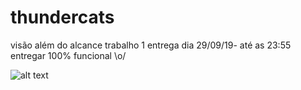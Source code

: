 # thundercats
visão além do alcance
trabalho 1
entrega dia 29/09/19- até as 23:55
entregar 100% funcional
\o/

![alt text](https://i.ytimg.com/vi/BKnig_EkE6s/hqdefault.jpg)
